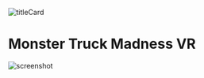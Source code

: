 ![titleCard](https://bitbucket.org/liviusgrosu/monster-truck-madness-vr/raw/master/Assets/Resources/References/TitleCard.png)

# Monster Truck Madness VR

![screenshot](https://bitbucket.org/liviusgrosu/monster-truck-madness-vr/raw/master/Assets/Resources/References/Screenshot%201.PNG)